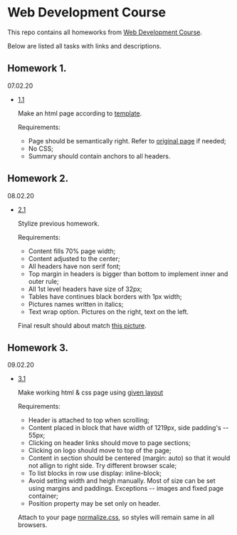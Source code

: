 # Web Development Course

This repo contains all homeworks from [Web Development Course](https://stepik.org/course/38218).

Below are listed all tasks with links and descriptions.

## Homework 1. 
07.02.20

- [1.1](PureHTML/)

   Make an html page according to [template](PureHTML/template.pdf). 

   Requirements:
   - Page should be semantically right. Refer to [original page](https://ru.wikipedia.org/wiki/Хьюстон) if needed;
   - No CSS;
   - Summary should contain anchors to all headers.

## Homework 2. 
08.02.20

- [2.1](StylizeCSS/)

   Stylize previous homework.

   Requirements:
   - Content fills 70% page width;
   - Content adjusted to the center;
   - All headers have non serif font;
   - Top margin in headers is bigger than bottom to implement inner and outer rule;
   - All 1st level headers have size of 32px;
   - Tables have continues black borders with 1px width;
   - Pictures names written in italics;
   - Text wrap option. Pictures on the right, text on the left.
   
   Final result should about match [this picture](StylizeCSS/template.png).

## Homework 3. 
09.02.20

- [3.1](LandingPageUsingLayout/)

   Make working html & css page using [given layout](https://www.figma.com/file/BL7wdCOSIxYFu1uxctuVzg/Домашнее-задание-Pied-Piper?node-id=0%3A1)

   Requirements:
   - Header is attached to top when scrolling;
   - Content placed in block that have width of 1219px, side padding's -- 55px;
   - Clicking on header links should move to page sections;
   - Clicking on logo should move to top of the page; 
   - Content in section should be centered (margin: auto) so that it would not allign to right side. Try different browser scale;
   - To list blocks in row use display: inline-block; 
   - Avoid setting width and heigh manually. Most of size can be set using margins and paddings. Exceptions -- images and fixed page container;
   - Position property may be set only on header.
  
  Attach to your page [normalize.css](https://cdnjs.com/libraries/normalize), so styles will remain same in all browsers.

